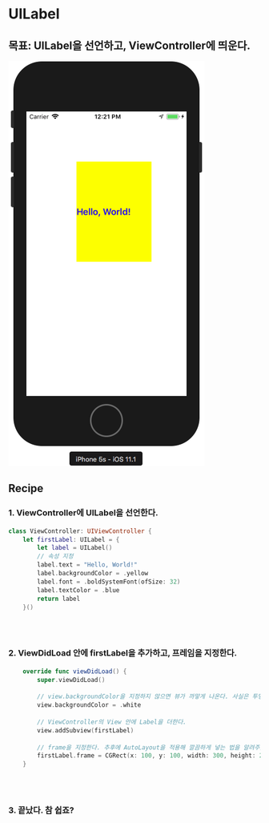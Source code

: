 # UILabel

## 목표: UILabel을 선언하고,  ViewController에 띄운다.

![](resources/53A246DB-05B2-47DE-80EB-01792FD76C0A.png)
<br>

## Recipe
### 1. ViewController에 UILabel을 선언한다.

```swift
class ViewController: UIViewController {
	let firstLabel: UILabel = {
		let label = UILabel()
		// 속성 지정
		label.text = "Hello, World!"
		label.backgroundColor = .yellow
		label.font = .boldSystemFont(ofSize: 32)
		label.textColor = .blue
		return label
	}()
```
<br><br>

### 2. ViewDidLoad 안에 firstLabel을 추가하고, 프레임을 지정한다.

```swift
	override func viewDidLoad() {
		super.viewDidLoad()
		
		// view.backgroundColor을 지정하지 않으면 뷰가 까맣게 나온다. 사실은 투명한거지만 나중에 설명하겠다.
		view.backgroundColor = .white
		
		// ViewController의 View 안에 Label을 더한다.
		view.addSubview(firstLabel) 
		
		// frame을 지정한다. 추후에 AutoLayout을 적용해 깔끔하게 넣는 법을 알려주겠다.
		firstLabel.frame = CGRect(x: 100, y: 100, width: 300, height: 200)
	} 
```
<br><br>

### 3. 끝났다. 참 쉽죠?



